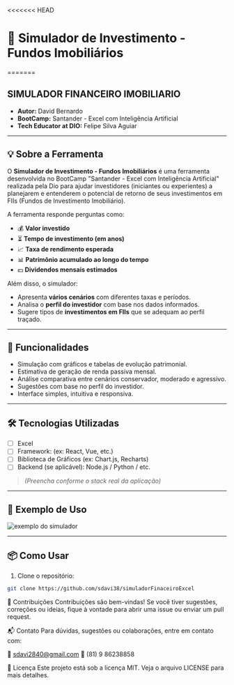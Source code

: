 <<<<<<< HEAD

# 🏢 Simulador de Investimento - Fundos Imobiliários

=======

## SIMULADOR FINANCEIRO IMOBILIARIO

- **Autor:** David Bernardo
- **BootCamp:** Santander - Excel com Inteligência Artificial
- **Tech Educator at DIO:** Felipe Silva Aguiar

---

## 💡 Sobre a Ferramenta

O **Simulador de Investimento - Fundos Imobiliários** é uma ferramenta desenvolvida no BootCamp "Santander - Excel com Inteligência Artificial" realizada pela Dio para ajudar investidores (iniciantes ou experientes) a planejarem e entenderem o potencial de retorno de seus investimentos em FIIs (Fundos de Investimento Imobiliário).

A ferramenta responde perguntas como:

- 💰 **Valor investido**
- ⏳ **Tempo de investimento (em anos)**
- 📈 **Taxa de rendimento esperada**
- 📊 **Patrimônio acumulado ao longo do tempo**
- 💵 **Dividendos mensais estimados**

Além disso, o simulador:

- Apresenta **vários cenários** com diferentes taxas e períodos.
- Analisa o **perfil do investidor** com base nos dados informados.
- Sugere tipos de **investimentos em FIIs** que se adequam ao perfil traçado.

---

## 🚀 Funcionalidades

- Simulação com gráficos e tabelas de evolução patrimonial.
- Estimativa de geração de renda passiva mensal.
- Análise comparativa entre cenários conservador, moderado e agressivo.
- Sugestões com base no perfil do investidor.
- Interface simples, intuitiva e responsiva.

---

## 🛠️ Tecnologias Utilizadas

- [ ] Excel
- [ ] Framework: (ex: React, Vue, etc.)
- [ ] Biblioteca de Gráficos (ex: Chart.js, Recharts)
- [ ] Backend (se aplicável): Node.js / Python / etc.

> _(Preencha conforme o stack real da aplicação)_

---

## 📸 Exemplo de Uso

![exemplo do simulador](link_para_screenshot_ou_gif.gif)

---

## 📦 Como Usar

1. Clone o repositório:

```bash
git clone https://github.com/sdavi38/simuladorFinaceiroExcel

```

🧠 Contribuições
Contribuições são bem-vindas! Se você tiver sugestões, correções ou ideias, fique à vontade para abrir uma issue ou enviar um pull request.

📬 Contato
Para dúvidas, sugestões ou colaborações, entre em contato com:

📧 sdavi2840@gmail.com
📱 (81) 9 86238858

📄 Licença
Este projeto está sob a licença MIT. Veja o arquivo LICENSE para mais detalhes.
